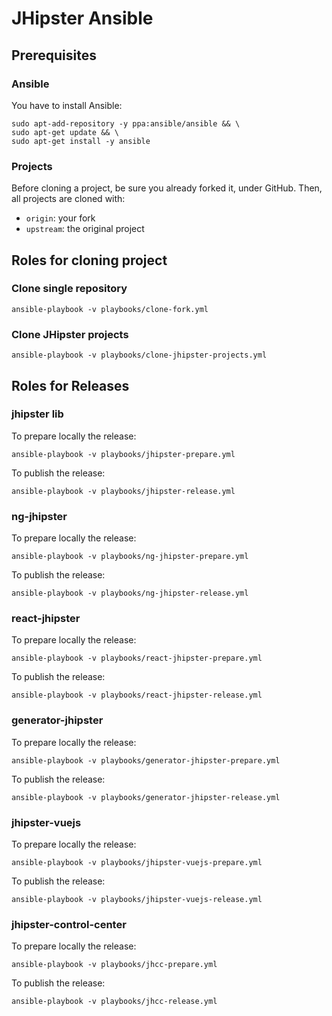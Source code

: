 # JHipster Ansible

## Prerequisites

### Ansible

You have to install Ansible:

```
sudo apt-add-repository -y ppa:ansible/ansible && \
sudo apt-get update && \
sudo apt-get install -y ansible
```

### Projects

Before cloning a project, be sure you already forked it, under GitHub.
Then, all projects are cloned with:
- `origin`: your fork
- `upstream`: the original project


## Roles for cloning project

### Clone single repository

```
ansible-playbook -v playbooks/clone-fork.yml
```

### Clone JHipster projects

```
ansible-playbook -v playbooks/clone-jhipster-projects.yml
```


## Roles for Releases

### jhipster lib

To prepare locally the release:

```
ansible-playbook -v playbooks/jhipster-prepare.yml
```

To publish the release:

```
ansible-playbook -v playbooks/jhipster-release.yml
```


### ng-jhipster

To prepare locally the release:

```
ansible-playbook -v playbooks/ng-jhipster-prepare.yml
```

To publish the release:

```
ansible-playbook -v playbooks/ng-jhipster-release.yml
```

### react-jhipster

To prepare locally the release:

```
ansible-playbook -v playbooks/react-jhipster-prepare.yml
```

To publish the release:

```
ansible-playbook -v playbooks/react-jhipster-release.yml
```


### generator-jhipster

To prepare locally the release:

```
ansible-playbook -v playbooks/generator-jhipster-prepare.yml
```

To publish the release:

```
ansible-playbook -v playbooks/generator-jhipster-release.yml
```


### jhipster-vuejs

To prepare locally the release:

```
ansible-playbook -v playbooks/jhipster-vuejs-prepare.yml
```

To publish the release:

```
ansible-playbook -v playbooks/jhipster-vuejs-release.yml
```


### jhipster-control-center

To prepare locally the release:

```
ansible-playbook -v playbooks/jhcc-prepare.yml
```

To publish the release:

```
ansible-playbook -v playbooks/jhcc-release.yml
```
